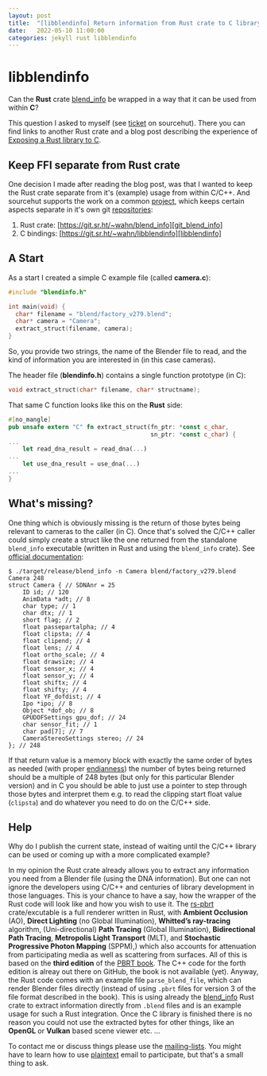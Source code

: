 ```yaml
---
layout: post
title:  "[libblendinfo] Return information from Rust crate to C library"
date:   2022-05-10 11:00:00
categories: jekyll rust libblendinfo
---
```


# libblendinfo

Can the **Rust** crate [blend_info][blend_info] be wrapped in a way
that it can be used from within **C**?

This question I asked to myself (see [ticket][ticket] on
sourcehut). There you can find links to another Rust crate and a blog
post describing the experience of [Exposing a Rust library to
C][greyblake].

## Keep FFI separate from Rust crate

One decision I made after reading the blog post, was that I wanted to
keep the Rust crate separate from it's (example) usage from within
C/C++. And sourcehut supports the work on a common [project][project],
which keeps certain aspects separate in it's own git [repositories][repositories]:

1. Rust crate: [https://git.sr.ht/~wahn/blend_info][git_blend_info]
2. C bindings: [https://git.sr.ht/~wahn/libblendinfo][libblendinfo]

## A Start

As a start I created a simple C example file (called **camera.c**):

```C
#include "blendinfo.h"

int main(void) {
  char* filename = "blend/factory_v279.blend";
  char* camera = "Camera";
  extract_struct(filename, camera);
}
```

So, you provide two strings, the name of the Blender file to read, and
the kind of information you are interested in (in this case cameras).

The header file (**blendinfo.h**) contains a single function prototype (in C):

```C
void extract_struct(char* filename, char* structname);
```

That same C function looks like this on the **Rust** side:

```Rust
#[no_mangle]
pub unsafe extern "C" fn extract_struct(fn_ptr: *const c_char,
                                        sn_ptr: *const c_char) {
...
    let read_dna_result = read_dna(...)
...
    let use_dna_result = use_dna(...)
...
}
```

## What's missing?

One thing which is obviously missing is the return of those bytes
being relevant to cameras to the caller (in C). Once that's solved the
C/C++ caller could simply create a struct like the one returned from
the standalone `blend_info` executable (written in Rust and using the
`blend_info` crate). See [official documentation][blend_info_docs]:

```
$ ./target/release/blend_info -n Camera blend/factory_v279.blend
Camera 248
struct Camera { // SDNAnr = 25
    ID id; // 120
    AnimData *adt; // 8
    char type; // 1
    char dtx; // 1
    short flag; // 2
    float passepartalpha; // 4
    float clipsta; // 4
    float clipend; // 4
    float lens; // 4
    float ortho_scale; // 4
    float drawsize; // 4
    float sensor_x; // 4
    float sensor_y; // 4
    float shiftx; // 4
    float shifty; // 4
    float YF_dofdist; // 4
    Ipo *ipo; // 8
    Object *dof_ob; // 8
    GPUDOFSettings gpu_dof; // 24
    char sensor_fit; // 1
    char pad[7]; // 7
    CameraStereoSettings stereo; // 24
}; // 248
```

If that return value is a memory block with exactly the same order of
bytes as needed (with proper [endianness][endianness]) the number of
bytes being returned should be a multiple of 248 bytes (but only for
this particular Blender version) and in C you should be able to just
use a pointer to step through those bytes and interpret them e.g. to
read the clipping start float value (`clipsta`) and do whatever you
need to do on the C/C++ side.

## Help

Why do I publish the current state, instead of waiting until the C/C++
library can be used or coming up with a more complicated example?

In my opinion the Rust crate already allows you to extract any
information you need from a Blender file (using the DNA
information). But one can not ignore the developers using C/C++ and
centuries of library development in those languages. This is your
chance to have a say, how the wrapper of the Rust code will look like
and how you wish to use it. The [rs-pbrt][rs-pbrt] crate/excutable is
a full renderer written in Rust, with **Ambient Occlusion** (AO),
**Direct Lighting** (no Global Illumination), **Whitted’s
ray-tracing** algorithm, (Uni-directional) **Path Tracing** (Global
Illumination), **Bidirectional Path Tracing**, **Metropolis Light
Transport** (MLT), and **Stochastic Progressive Photon Mapping**
(SPPM),) which also accounts for attenuation from participating media
as well as scattering from surfaces. All of this is based on the
**third edition** of the [PBRT book][pbrt_book]. The C++ code for the
forth edition is alreay out there on GitHub, the book is not available
(yet). Anyway, the Rust code comes with an example file
`parse_blend_file`, which can render Blender files directly (instead
of using `.pbrt` files for version 3 of the file format described in
the book). This is using already the [blend_info][blend_info] Rust
crate to extract information directly from `.blend` files and is an
example usage for such a Rust integration. Once the C library is
finished there is no reason you could not use the extracted bytes for
other things, like an **OpenGL** or **Vulkan** based scene viewer
etc. ...

To contact me or discuss things please use the
[mailing-lists][mailing-lists]. You might have to learn how to use
[plaintext][plaintext] email to participate, but that's a small thing
to ask.

[blend_info]:      https://crates.io/crates/blend_info
[ticket]:          https://todo.sr.ht/~wahn/rs-blender/6
[greyblake]:       https://www.greyblake.com/blog/exposing-rust-library-to-c
[project]:         https://sr.ht/~wahn/rs-blender
[repositories]:    https://sr.ht/~wahn/rs-blender/sources
[git_blend_info]:  https://git.sr.ht/~wahn/blend_info
[libblendinfo]:    https://git.sr.ht/~wahn/libblendinfo
[blend_info_docs]: https://docs.rs/blend_info/0.2.8/blend_info
[endianness]:      https://en.wikipedia.org/wiki/Endianness
[rs-pbrt]:         https://www.rs-pbrt.org/about
[pbrt_book]:       https://www.pbrt.org
[mailing-lists]:   https://sr.ht/~wahn/rs-blender/lists
[plaintext]:       https://useplaintext.email
